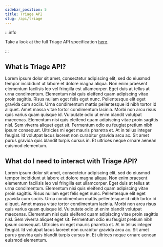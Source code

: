 ```yaml
---
sidebar_position: 5
title: Triage API
slug: /api/triage
---
```


:::info

Take a look at the full Triage API specification [here](/api/triage/spec).

:::

## What is Triage API?
Lorem ipsum dolor sit amet, consectetur adipiscing elit, sed do eiusmod tempor incididunt ut labore et dolore magna aliqua. Non enim praesent elementum facilisis leo vel fringilla est ullamcorper. Eget duis at tellus at urna condimentum. Elementum nisi quis eleifend quam adipiscing vitae proin sagittis. Risus nullam eget felis eget nunc. Pellentesque elit eget gravida cum sociis. Urna condimentum mattis pellentesque id nibh tortor id aliquet. Amet massa vitae tortor condimentum lacinia. Morbi non arcu risus quis varius quam quisque id. Vulputate odio ut enim blandit volutpat maecenas. Elementum nisi quis eleifend quam adipiscing vitae proin sagittis nisl. Sem viverra aliquet eget sit. Fermentum odio eu feugiat pretium nibh ipsum consequat. Ultricies mi eget mauris pharetra et. At in tellus integer feugiat. Id volutpat lacus laoreet non curabitur gravida arcu ac. Sit amet purus gravida quis blandit turpis cursus in. Et ultrices neque ornare aenean euismod elementum.

## What do I need to interact with Triage API?
Lorem ipsum dolor sit amet, consectetur adipiscing elit, sed do eiusmod tempor incididunt ut labore et dolore magna aliqua. Non enim praesent elementum facilisis leo vel fringilla est ullamcorper. Eget duis at tellus at urna condimentum. Elementum nisi quis eleifend quam adipiscing vitae proin sagittis. Risus nullam eget felis eget nunc. Pellentesque elit eget gravida cum sociis. Urna condimentum mattis pellentesque id nibh tortor id aliquet. Amet massa vitae tortor condimentum lacinia. Morbi non arcu risus quis varius quam quisque id. Vulputate odio ut enim blandit volutpat maecenas. Elementum nisi quis eleifend quam adipiscing vitae proin sagittis nisl. Sem viverra aliquet eget sit. Fermentum odio eu feugiat pretium nibh ipsum consequat. Ultricies mi eget mauris pharetra et. At in tellus integer feugiat. Id volutpat lacus laoreet non curabitur gravida arcu ac. Sit amet purus gravida quis blandit turpis cursus in. Et ultrices neque ornare aenean euismod elementum.